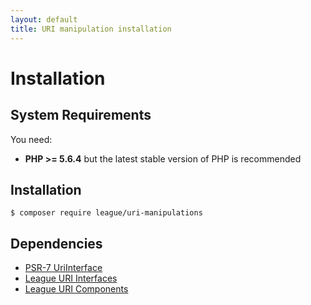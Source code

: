 ```yaml
---
layout: default
title: URI manipulation installation
---
```


Installation
=======

System Requirements
-------

You need:

- **PHP >= 5.6.4**  but the latest stable version of PHP is recommended

Installation
--------

~~~
$ composer require league/uri-manipulations
~~~

Dependencies
-------

- [PSR-7 UriInterface](http://php-fig.org/psr/psr-7/)
- [League URI Interfaces](https://github.com/thephpleague/uri-interfaces)
- [League URI Components](https://github.com/thephpleague/uri-components)
